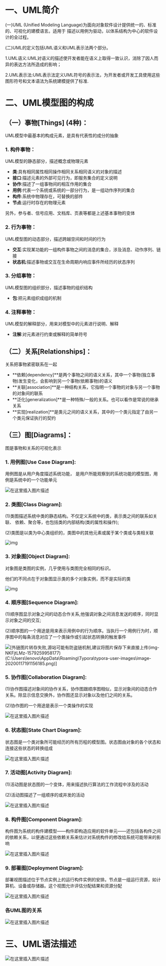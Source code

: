 # 一、UML简介

(一)UML (Unified Modeling Language)为面向对象软件设计提供统一的、标准的、可视化的建模语言。适用于
描述以用例为驱动，以体系结构为中心的软件设计的全过程。

(二)UML的定义包括UML语义和UML表示法两个部分。

1.UML语义:UML对语义的描述使开发者能在语义上取得一致认识，消除了因人而异的表达方法所造成的影响；

2.UML表示法:UML表示法定义UML符号的表示法，为开发者或开发工具使用这些图形符号和文本语法为系统建模提供了标准.

# 二、UML模型图的构成

##  （一）事物[Things] (4种)：

UML模型中最基本的构成元素，是具有代表性的成分的抽象

###  1. 构件事物：

UML模型的静态部分，描述概念或物理元素

- **类**:具有相同属性相同操作相同关系相同语义的对象的描述
- **接口**:描述元素的外部可见行为，即服务集合的定义说明
- **协作**:描述了一组事物间的相互作用的集合
- **用例**:代表一个系统或系统的一部分行为，是一组动作序列的集合
- **构件**:系统中物理存在，可替换的部件
- **节点**:运行时存在的物理元素

另外，参与者、信号应用、文档库、页表等都是上述基本事物的变体

### 2. 行为事物：

UML模型图的动态部分，描述跨越空间和时间的行为

- **交互**:实现某功能的一组构件事物之间的消息的集合，涉及消息、动作序列、链接
- **状态机**:描述事物或交互在生命周期内响应事件所经历的状态序列

### 3. 分组事物：

UML模型图的组织部分，描述事物的组织结构

- **包**:把元素组织成组的机制 

### 4. 注释事物：

UML模型的解释部分，用来对模型中的元素进行说明、解释

- **注解**:对元素进行约束或解释的简单符号

## （二）关系[Relationships]：

关系把事物紧密联系在一起

- **依赖[dependency]**是两个事物之间的语义关系，其中一个事物(独立事物)发生变化，会影响到另一个事物(依赖事物)的语义
- **关联[association]**是一种结构关系，它指明一个事物的对象与另一个事物的对象间的联系
- **泛化[generalization]**是一种特殊/一般的关系。也可以看作是常说的继承关系
- **实现[realization]**是类元之间的语义关系，其中的一个类元指定了由另一个类元保证执行的契约

## （三）图[Diagrams]：

图是事物和关系的可视化表示

### 1. 用例图[Use Case Diagram]:

用例图是从用户角度描述系统功能， 是用户所能观察到的系统功能的模型图，用例是系统中的一个功能单元 

![在这里插入图片描述](UML_imgs\1.png)

### 2. 类图[Class Diagram]:

(1)类图描述系统中类的静态结构。不仅定义系统中的类，表示类之间的联系如关联、
   依赖、聚合等，也包括类的内部结构(类的属性和操作);

(2)类图是以类为中心类组织的，类图中的其他元素或属于某个类或与类相关联

![img](UML_imgs\2.png)

### 3. 对象图[Object Diagram]:

对象图是类图的实例，几乎使用与类图完全相同的标识。

他们的不同点在于对象图显示类的多个对象实例，而不是实际的类

![img](UML_imgs\3.png)

### 4. 顺序图[Sequence Diagram]:

(1)顺序图显示对象之间的动态合作关系,他强调对象之间消息发送的顺序，同时显示对象之间的交互;

(2)顺序图的一个用途是用来表示用例中的行为顺序。当执行一个用例行为时，顺序图中的每条消息对应了一个类操作或引起状态转换的触发事件

![[外链图片转存失败,源站可能有防盗链机制,建议将图片保存下来直接上传(img-NKFjtLMz-1579259958177)(C:\Users\lenovo\AppData\Roaming\Typora\typora-user-images\image-20200117191156185.png)]](UML_imgs\4.png)

### 5. 协作图[Collaboration Diagram]:

(1)协作图描述对象间的协作关系，协作图跟顺序图相似，显示对象间的动态合作关系。除显示信息交换外，协作图还显示对象以及他们之间的关系。

(2)协作图的一个用途是表示一个类操作的实现

![在这里插入图片描述](UML_imgs\5.png)

### 6. 状态图[State Chart Diagram]:

状态图是一个类对象所可能经历的所有历程的模型图。状态图由对象的各个状态和连接这些状态的转换组成

![在这里插入图片描述](UML_imgs\6.png)

### 7. 活动图[Activity Diagram]:

(1)活动图是状态图的一个变体，用来描述执行算法的工作流程中涉及的活动    

(2)活动图描述了一组顺序的或并发的活动

![在这里插入图片描述](UML_imgs\7.png)

### 8. 构件图[Component Diagram]:

构件图为系统的构件建模型——构件即构造应用的软件单元——还包括各构件之间的依赖关系，以便通过这些依赖关系来估计对系统构件的修改给系统可能带来的影响

![在这里插入图片描述](UML_imgs\8.png)

### 9. 部署图[Deployment Diagram]:

部署视图描述位于节点实例上的运行构件实例的安排。节点是一组运行资源，如计算机、设备或存储器。这个视图允许评估分配结果和资源分配

![在这里插入图片描述](UML_imgs\9.png)

### 各UML图的关系

![在这里插入图片描述](UML_imgs\1.png0)

# 三、UML语法描述

![在这里插入图片描述](UML_imgs\1.png1)